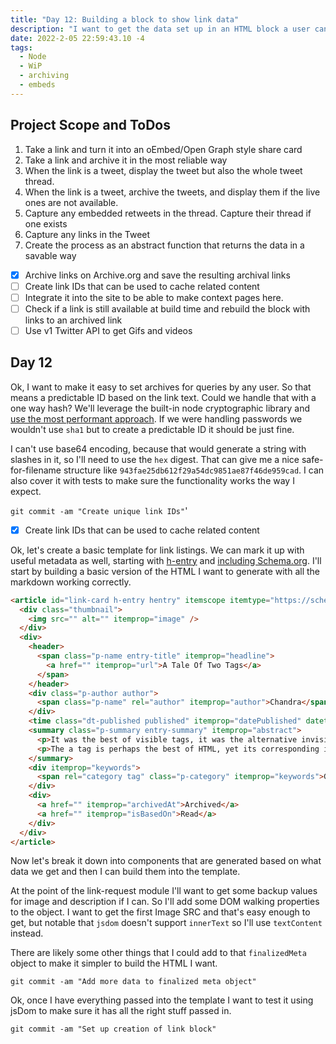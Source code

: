 ```yaml
---
title: "Day 12: Building a block to show link data"
description: "I want to get the data set up in an HTML block a user can style"
date: 2022-2-05 22:59:43.10 -4
tags:
  - Node
  - WiP
  - archiving
  - embeds
---
```


## Project Scope and ToDos

1. Take a link and turn it into an oEmbed/Open Graph style share card
2. Take a link and archive it in the most reliable way
3. When the link is a tweet, display the tweet but also the whole tweet thread.
4. When the link is a tweet, archive the tweets, and display them if the live ones are not available.
5. Capture any embedded retweets in the thread. Capture their thread if one exists
6. Capture any links in the Tweet
7. Create the process as an abstract function that returns the data in a savable way

- [x] Archive links on Archive.org and save the resulting archival links
- [ ] Create link IDs that can be used to cache related content
- [ ] Integrate it into the site to be able to make context pages here.
- [ ] Check if a link is still available at build time and rebuild the block with links to an archived link
- [ ] Use v1 Twitter API to get Gifs and videos

## Day 12

Ok, I want to make it easy to set archives for queries by any user. So that means a predictable ID based on the link text. Could we handle that with a one way hash? We'll leverage the built-in node cryptographic library and [use the most performant approach](https://medium.com/@chris_72272/what-is-the-fastest-node-js-hashing-algorithm-c15c1a0e164e). If we were handling passwords we wouldn't use `sha1` but to create a predictable ID it should be just fine.

I can't use base64 encoding, because that would generate a string with slashes in it, so I'll need to use the `hex` digest. That can give me a nice safe-for-filename structure like `943fae25db612f29a54dc9851ae87f46de959cad`. I can also cover it with tests to make sure the functionality works the way I expect.

`git commit -am "Create unique link IDs"`'

- [x] Create link IDs that can be used to cache related content

Ok, let's create a basic template for link listings. We can mark it up with useful metadata as well, starting with [h-entry](https://microformats.org/wiki/h-entry) and [including Schema.org](https://schema.org/CreativeWork). I'll start by building a basic version of the HTML I want to generate with all the markdown working correctly.

```html
<article id="link-card h-entry hentry" itemscope itemtype="https://schema.org/CreativeWork">
  <div class="thumbnail">
    <img src="" alt="" itemprop="image" />
  </div>
  <div>
    <header>
      <span class="p-name entry-title" itemprop="headline">
        <a href="" itemprop="url">A Tale Of Two Tags</a>
      </span>
    </header>
    <div class="p-author author">
      <span class="p-name" rel="author" itemprop="author">Chandra</span>
    </div>
    <time class="dt-published published" itemprop="datePublished" datetime="2012-06-20T08:34:46-07:00">June 20, 2012</time>
    <summary class="p-summary entry-summary" itemprop="abstract">
      <p>It was the best of visible tags, it was the alternative invisible tags.</p>
      <p>The a tag is perhaps the best of HTML, yet its corresponding invisible link tag has uses too.</p>
    </summary>
    <div itemprop="keywords">
      <span rel="category tag" class="p-category" itemprop="keywords">General</span>
    </div>
    <div>
      <a href="" itemprop="archivedAt">Archived</a>
      <a href="" itemprop="isBasedOn">Read</a>
    </div>
  </div>
</article>
```

Now let's break it down into components that are generated based on what data we get and then I can build them into the template.

At the point of the link-request module I'll want to get some backup values for image and description if I can. So I'll add some DOM walking properties to the object. I want to get the first Image SRC and that's easy enough to get, but notable that `jsdom` doesn't support `innerText` so I'll use `textContent` instead.

There are likely some other things that I could add to that `finalizedMeta` object to make it simpler to build the HTML I want.

`git commit -am "Add more data to finalized meta object"`

Ok, once I have everything passed into the template I want to test it using jsDom to make sure it has all the right stuff passed in.

`git commit -am "Set up creation of link block"`
